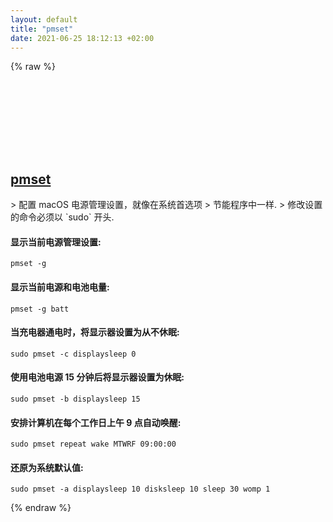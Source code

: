 ```yaml
---
layout: default
title: "pmset"
date: 2021-06-25 18:12:13 +02:00
---
```

{% raw %}
<h2 id="pmset">
  <a href="/zh/osx/pmset.html">pmset</a> <a href="#pmset"><svg class="icon">
    <use href="/assets/images/unicode_sprite.svg#link" />
  </svg></a>
</h2>
> 配置 macOS 电源管理设置，就像在系统首选项 > 节能程序中一样.
> 修改设置的命令必须以 `sudo` 开头.

#### 显示当前电源管理设置:
```shell
pmset -g
```
#### 显示当前电源和电池电量:
```shell
pmset -g batt
```
#### 当充电器通电时，将显示器设置为从不休眠:
```shell
sudo pmset -c displaysleep 0
```
#### 使用电池电源 15 分钟后将显示器设置为休眠:
```shell
sudo pmset -b displaysleep 15
```
#### 安排计算机在每个工作日上午 9 点自动唤醒:
```shell
sudo pmset repeat wake MTWRF 09:00:00
```
#### 还原为系统默认值:
```shell
sudo pmset -a displaysleep 10 disksleep 10 sleep 30 womp 1
```
{% endraw %}